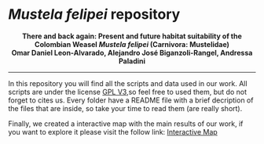 # _Mustela felipei_ repository

<p align=center>
  <b>There and back again: Present and future habitat suitability of the Colombian Weasel <i>Mustela felipei</i> (Carnivora: Mustelidae)</b></br>
  <b>Omar Daniel Leon-Alvarado, Alejandro José Biganzoli-Rangel, Andressa Paladini</b></br>
</p>

***
In this repository you will find all the scripts and data used in our work. All scripts are under the license [GPL V3](https://www.gnu.org/licenses/gpl-3.0.html),so feel free to used them, but do not forget to cites us. Every folder have a README file with a brief decription of the files that are inside, so take your time to read them (are really short).

Finally, we created a interactive map with the main results of our work, if you want to explore it please visit the follow link: [Interactive Map](https://rpubs.com/oleon12/633121)
